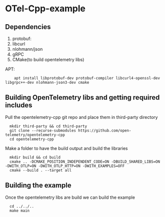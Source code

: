 # OTel-Cpp-example

## Dependencies
  1. protobuf:
  2. libcurl
  3. nlohmann/json
  4. gRPC
  5. CMake(to build opentelemetry libs)

  APT:
```
    apt install libprotobuf-dev protobuf-compiler libcurl4-openssl-dev libgrpc++-dev nlohmann-json3-dev cmake
```

## Building OpenTelemetry libs and getting required includes
  Pull the opentelemetry-cpp git repo and place them in third-party directory
```
  mkdir third-party && cd third-party
  git clone --recurse-submodules https://github.com/open-telemetry/opentelemetry-cpp
  cd opentelemetry-cpp
```

  Make a folder to have the build output and build the libraries
```
  mkdir build && cd build
  cmake .. -DCMAKE_POSITION_INDEPENDENT_CODE=ON -DBUILD_SHARED_LIBS=ON -DWITH_OTLP=ON -DWITH_OTLP_HTTP=ON -DWITH_EXAMPLES=OFF
  cmake --build . --target all
```

## Building the example
  Once the opentelemetry libs are build we can build the example
```
  cd ../../..
  make main
```
